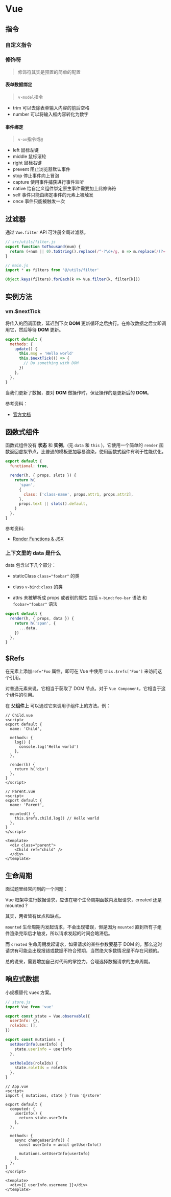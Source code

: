 # Vue

## 指令

### 自定义指令

### 修饰符

> 修饰符其实是预置的简单的配置

#### 表单数据绑定

> `v-model`指令

- trim 可以去除表单输入内容的前后空格
- number 可以将输入框内容转化为数字

#### 事件绑定

> `v-on`指令或`@`

- left 鼠标左键
- middle 鼠标滚轮
- right 鼠标右键
- prevent 阻止浏览器默认事件
- stop 停止事件向上冒泡
- capture 使用事件捕获进行事件监听
- native 给自定义组件绑定原生事件需要加上此修饰符
- self 事件只能由绑定事件的元素上被触发
- once 事件只能被触发一次

## 过滤器

通过 `Vue.filter` API 可注册全局过滤器。

```js
// src/utils/filter.js
export function toThousand(num) {
  return (+num || 0).toString().replace(/^-?\d+/g, m => m.replace(/(?=(?!\b)(\d{3})+$)/g, ','))
}
```

```js
// main.js
import * as filters from '@/utils/filter'

Object.keys(filters).forEach(k => Vue.filter(k, filter[k]))
```

## 实例方法

### vm.\$nextTick

将传入的回调函数，延迟到下次 **DOM** 更新循环之后执行。在修改数据之后立即调用它，然后等待 **DOM** 更新。

```js
export default {
  methods: {
    update() {
      this.msg = 'Hello world'
      this.$nextTick(() => {
        // Do something with DOM
      })
    },
  },
}
```

当我们更新了数据，要对 **DOM** 做操作时，保证操作的是更新后的 **DOM**。

参考资料：

- [官方文档](https://cn.vuejs.org/v2/api/#vm-nextTick)

## 函数式组件

函数式组件没有 **状态** 和 **实例**，(无 `data` 和 `this` )，它使用一个简单的 `render` 函数返回虚拟节点，比普通的模板更加容易渲染，使用函数式组件有利于性能优化。

```js
export default {
  functional: true,

  render(h, { props, slots }) {
    return h(
      'span',
      {
        class: ['class-name', props.attr1, props.attr2],
      },
      props.text || slots().default,
    )
  },
}
```

参考资料:

- [Render Functions & JSX](https://vuejs.org/v2/guide/render-function.html)

### 上下文里的 data 是什么

data 包含以下几个部分：

- staticClass `class="foobar"` 的类

- class `v-bind:class` 的类

- attrs 未被解析成 props 或者别的属性 包括 `v-bind:foo-bar` 语法 和 `foobar="foobar"` 语法

```js
export default {
  render(h, { props, data }) {
    return h('span', {
      ...data,
    })
  },
}
```

## \$Refs

在元素上添加`ref="Foo` 属性，即可在 Vue 中使用 `this.$refs['Foo']` 来访问这个引用。

对普通元素来说，它相当于获取了 DOM 节点。对于 `Vue Component`，它相当于这个组件的引用。

在 **父组件上** 可以通过它来调用子组件上的方法。例：

```vue
// Child.vue
<script>
export default {
  name: 'Child',

  methods: {
    log() {
      console.log('Hello world')
    },
  },

  render(h) {
    return h('div')
  },
}
</script>

// Parent.vue
<script>
export default {
  name: 'Parent',

  mounted() {
    this.$refs.child.log() // Hello world
  },
}
</script>

<template>
  <div class="parent">
    <Child ref="child" />
  </div>
</template>
```

## 生命周期

面试题里经常问到的一个问题：

Vue 框架中进行数据请求，应该在哪个生命周期函数内发起请求，created 还是 mounted ?

其实，两者皆有优点和缺点。

`mounted` 生命周期内发起请求，不会出现错误，但是因为 `mounted` 直到所有子组件渲染完毕后才触发，所以请求发起的时间会略滞后。

而 `created` 生命周期发起请求，如果请求的某些参数要基于 DOM 的，那么这时请求有可能会出现报错或数据不符合预期，当然绝大多数情况是不存在问题的。

总的说来，需要增加自己对代码的掌控力，合理选择数据请求的生命周期。

## 响应式数据

小规模替代 vuex 方案。

```js
// store.js
import Vue from 'vue'

export const state = Vue.observable({
  userInfo: {},
  roleIds: [],
})

export const mutations = {
  setUserInfo(userInfo) {
    state.userInfo = userInfo
  },

  setRoleIds(roleIds) {
    state.roleIds = roleIds
  },
}
```

```vue
// App.vue
<script>
import { mutations, state } from '@/store'

export default {
  computed: {
    userInfo() {
      return state.userInfo
    },
  },

  methods: {
    async changeUserInfo() {
      const userInfo = await getUserInfo()

      mutations.setUserInfo(userInfo)
    },
  },
}
</script>

<template>
  <div>{{ userInfo.username }}</div>
</template>
```
